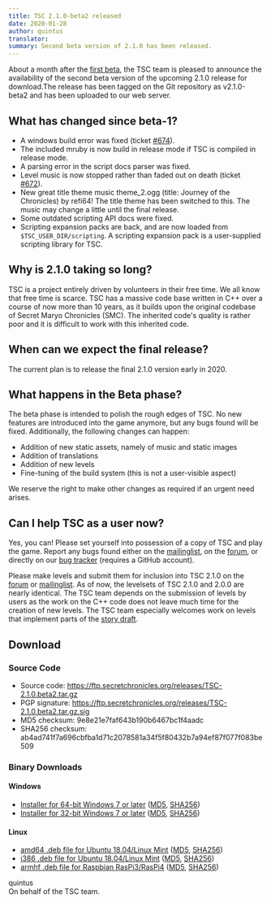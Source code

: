 ```yaml
---
title: TSC 2.1.0-beta2 released
date: 2020-01-28
author: quintus
translator:
summary: Second beta version of 2.1.0 has been released.
---
```


About a month after the [first beta][7], the TSC team is pleased to
announce the availability of the second beta version of the upcoming
2.1.0 release for download.The release has been tagged on the Git
repository as v2.1.0-beta2 and has been uploaded to our web server.

## What has changed since beta-1?

* A windows build error was fixed (ticket [#674][1]).
* The included mruby is now build in release mode if TSC is compiled in
  release mode.
* A parsing error in the script docs parser was fixed.
* Level music is now stopped rather than faded out on death (ticket
   [#672][6]).
* New great title theme music theme_2.ogg (title: Journey of the
  Chronicles) by refi64! The title theme has been switched to this.
  The music may change a little until the final release.
* Some outdated scripting API docs were fixed.
* Scripting expansion packs are back, and are now loaded from
  `$TSC_USER_DIR/scripting`. A scripting expansion pack is a user-supplied
  scripting library for TSC.

## Why is 2.1.0 taking so long?

TSC is a project entirely driven by volunteers in their free time. We
all know that free time is scarce. TSC has a massive code base written
in C++ over a course of now more than 10 years, as it builds upon the
original codebase of Secret Maryo Chronicles (SMC). The inherited
code's quality is rather poor and it is difficult to work with this
inherited code.

## When can we expect the final release?

The current plan is to release the final 2.1.0 version early in 2020.

## What happens in the Beta phase?

The beta phase is intended to polish the rough edges of TSC. No new
features are introduced into the game anymore, but any bugs found will
be fixed. Additionally, the following changes can happen:

* Addition of new static assets, namely of music and static images
* Addition of translations
* Addition of new levels
* Fine-tuning of the build system (this is not a user-visible aspect)

We reserve the right to make other changes as required if an urgent
need arises.

## Can I help TSC as a user now?

Yes, you can! Please set yourself into possession of a copy of TSC and
play the game. Report any bugs found either on the [mailinglist][3],
on the [forum][4], or directly on our [bug tracker][5] (requires a
GitHub account).

Please make levels and submit them for inclusion into TSC 2.1.0 on the
[forum][4] or [mailinglist][3]. As of now, the levelsets of TSC 2.1.0
and 2.0.0 are nearly identical. The TSC team depends on the submission
of levels by users as the work on the C++ code does not leave much
time for the creation of new levels. The TSC team especially welcomes
work on levels that implement parts of the [story draft][2].

## Download

### Source Code

* Source code:     <https://ftp.secretchronicles.org/releases/TSC-2.1.0.beta2.tar.gz>
* PGP signature:   <https://ftp.secretchronicles.org/releases/TSC-2.1.0.beta2.tar.gz.sig>
* MD5 checksum:    9e8e21e7faf643b190b6467bc1f4aadc<br/>
* SHA256 checksum: ab4ad741f7a696cbfba1d71c2078581a34f5f80432b7a94ef87f077f083be509

### Binary Downloads

#### Windows

* [Installer for 64-bit Windows 7 or later](https://ftp.secretchronicles.org/releases/TSC-2.1.0-beta2-win64.exe)
  ([MD5](https://ftp.secretchronicles.org/releases/TSC-2.1.0-beta2-win64.md5sum),
  [SHA256](https://ftp.secretchronicles.org/releases/TSC-2.1.0-beta2-win64.sha256sum))
* [Installer for 32-bit Windows 7 or later](https://ftp.secretchronicles.org/releases/TSC-2.1.0-beta2-win32.exe)
  ([MD5](https://ftp.secretchronicles.org/releases/TSC-2.1.0-beta2-win32.md5sum),
  [SHA256](https://ftp.secretchronicles.org/releases/TSC-2.1.0-beta2-win32.sha256sum))

#### Linux

* [amd64 .deb file for Ubuntu 18.04/Linux Mint](https://ftp.secretchronicles.org/releases/TSC-2.1.0-beta2-amd64.deb)
  ([MD5](https://ftp.secretchronicles.org/releases/TSC-2.1.0-beta2-amd64.md5sum),
  [SHA256](https://ftp.secretchronicles.org/releases/TSC-2.1.0-beta2-amd64.sha256sum))
* [i386 .deb file for Ubuntu 18.04/Linux Mint](https://ftp.secretchronicles.org/releases/TSC-2.1.0-beta2-i386.deb)
  ([MD5](https://ftp.secretchronicles.org/releases/TSC-2.1.0-beta2-i386.md5sum),
  [SHA256](https://ftp.secretchronicles.org/releases/TSC-2.1.0-beta2-i386.sha256sum))
* [armhf .deb file for Raspbian RasPi3/RasPi4](https://ftp.secretchronicles.org/releases/TSC-2.1.0-beta2-armhf.deb)
  ([MD5](https://ftp.secretchronicles.org/releases/TSC-2.1.0-beta2-armhf.md5sum),
  [SHA256](https://ftp.secretchronicles.org/releases/TSC-2.1.0-beta2-armhf.sha256sum))

quintus<br/>
On behalf of the TSC team.

[1]: https://github.com/Secretchronicles/TSC/issues/674
[2]: https://github.com/Secretchronicles/documents/raw/master/gd/documents/pdf/18-001.pdf
[3]: https://lists.secretchronicles.org/postorius/lists/tsc-devel.lists.secretchronicles.org/
[4]: https://lists.secretchronicles.org/hyperkitty/list/tsc-devel@lists.secretchronicles.org/
[5]: https://github.com/Secretchronicles/TSC/issues
[6]: https://github.com/Secretchronicles/TSC/issues/672
[7]: /en/news/2019/12/23/tsc-2/
